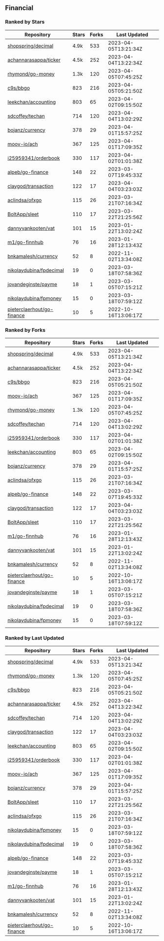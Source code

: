 ## Financial

### Ranked by Stars

| Repository | Stars | Forks | Last Updated |
|------------|-------|-------|--------------|
| [shopspring/decimal](https://github.com/shopspring/decimal) | 4.9k | 533 | 2023-04-05T13:21:34Z |
| [achannarasappa/ticker](https://github.com/achannarasappa/ticker) | 4.5k | 252 | 2023-04-04T13:22:34Z |
| [rhymond/go-money](https://github.com/rhymond/go-money) | 1.3k | 120 | 2023-04-05T07:45:25Z |
| [c9s/bbgo](https://github.com/c9s/bbgo) | 823 | 216 | 2023-04-05T05:21:50Z |
| [leekchan/accounting](https://github.com/leekchan/accounting) | 803 | 65 | 2023-04-02T09:15:50Z |
| [sdcoffey/techan](https://github.com/sdcoffey/techan) | 714 | 120 | 2023-04-04T13:02:29Z |
| [bojanz/currency](https://github.com/bojanz/currency) | 378 | 29 | 2023-04-01T15:57:25Z |
| [moov-io/ach](https://github.com/moov-io/ach) | 367 | 125 | 2023-04-01T17:09:35Z |
| [i25959341/orderbook](https://github.com/i25959341/orderbook) | 330 | 117 | 2023-04-02T01:01:38Z |
| [alpeb/go-finance](https://github.com/alpeb/go-finance) | 148 | 22 | 2023-03-07T19:45:33Z |
| [claygod/transaction](https://github.com/claygod/transaction) | 122 | 17 | 2023-04-04T03:23:03Z |
| [aclindsa/ofxgo](https://github.com/aclindsa/ofxgo) | 115 | 26 | 2023-03-21T07:16:34Z |
| [BoltApp/sleet](https://github.com/BoltApp/sleet) | 110 | 17 | 2023-03-22T21:25:56Z |
| [dannyvankooten/vat](https://github.com/dannyvankooten/vat) | 101 | 15 | 2023-01-22T13:02:24Z |
| [m1/go-finnhub](https://github.com/m1/go-finnhub) | 76 | 16 | 2023-01-28T12:13:43Z |
| [bnkamalesh/currency](https://github.com/bnkamalesh/currency) | 52 | 8 | 2022-11-02T13:34:08Z |
| [nikolaydubina/fpdecimal](https://github.com/nikolaydubina/fpdecimal) | 19 | 0 | 2023-03-18T07:58:36Z |
| [jovandeginste/payme](https://github.com/jovandeginste/payme) | 18 | 1 | 2023-03-05T07:15:21Z |
| [nikolaydubina/fpmoney](https://github.com/nikolaydubina/fpmoney) | 15 | 0 | 2023-03-18T07:59:12Z |
| [pieterclaerhout/go-finance](https://github.com/pieterclaerhout/go-finance) | 10 | 5 | 2022-10-16T13:06:17Z |

### Ranked by Forks

| Repository | Stars | Forks | Last Updated |
|------------|-------|-------|--------------|
| [shopspring/decimal](https://github.com/shopspring/decimal) | 4.9k | 533 | 2023-04-05T13:21:34Z |
| [achannarasappa/ticker](https://github.com/achannarasappa/ticker) | 4.5k | 252 | 2023-04-04T13:22:34Z |
| [c9s/bbgo](https://github.com/c9s/bbgo) | 823 | 216 | 2023-04-05T05:21:50Z |
| [moov-io/ach](https://github.com/moov-io/ach) | 367 | 125 | 2023-04-01T17:09:35Z |
| [rhymond/go-money](https://github.com/rhymond/go-money) | 1.3k | 120 | 2023-04-05T07:45:25Z |
| [sdcoffey/techan](https://github.com/sdcoffey/techan) | 714 | 120 | 2023-04-04T13:02:29Z |
| [i25959341/orderbook](https://github.com/i25959341/orderbook) | 330 | 117 | 2023-04-02T01:01:38Z |
| [leekchan/accounting](https://github.com/leekchan/accounting) | 803 | 65 | 2023-04-02T09:15:50Z |
| [bojanz/currency](https://github.com/bojanz/currency) | 378 | 29 | 2023-04-01T15:57:25Z |
| [aclindsa/ofxgo](https://github.com/aclindsa/ofxgo) | 115 | 26 | 2023-03-21T07:16:34Z |
| [alpeb/go-finance](https://github.com/alpeb/go-finance) | 148 | 22 | 2023-03-07T19:45:33Z |
| [claygod/transaction](https://github.com/claygod/transaction) | 122 | 17 | 2023-04-04T03:23:03Z |
| [BoltApp/sleet](https://github.com/BoltApp/sleet) | 110 | 17 | 2023-03-22T21:25:56Z |
| [m1/go-finnhub](https://github.com/m1/go-finnhub) | 76 | 16 | 2023-01-28T12:13:43Z |
| [dannyvankooten/vat](https://github.com/dannyvankooten/vat) | 101 | 15 | 2023-01-22T13:02:24Z |
| [bnkamalesh/currency](https://github.com/bnkamalesh/currency) | 52 | 8 | 2022-11-02T13:34:08Z |
| [pieterclaerhout/go-finance](https://github.com/pieterclaerhout/go-finance) | 10 | 5 | 2022-10-16T13:06:17Z |
| [jovandeginste/payme](https://github.com/jovandeginste/payme) | 18 | 1 | 2023-03-05T07:15:21Z |
| [nikolaydubina/fpdecimal](https://github.com/nikolaydubina/fpdecimal) | 19 | 0 | 2023-03-18T07:58:36Z |
| [nikolaydubina/fpmoney](https://github.com/nikolaydubina/fpmoney) | 15 | 0 | 2023-03-18T07:59:12Z |

### Ranked by Last Updated

| Repository | Stars | Forks | Last Updated |
|------------|-------|-------|--------------|
| [shopspring/decimal](https://github.com/shopspring/decimal) | 4.9k | 533 | 2023-04-05T13:21:34Z |
| [rhymond/go-money](https://github.com/rhymond/go-money) | 1.3k | 120 | 2023-04-05T07:45:25Z |
| [c9s/bbgo](https://github.com/c9s/bbgo) | 823 | 216 | 2023-04-05T05:21:50Z |
| [achannarasappa/ticker](https://github.com/achannarasappa/ticker) | 4.5k | 252 | 2023-04-04T13:22:34Z |
| [sdcoffey/techan](https://github.com/sdcoffey/techan) | 714 | 120 | 2023-04-04T13:02:29Z |
| [claygod/transaction](https://github.com/claygod/transaction) | 122 | 17 | 2023-04-04T03:23:03Z |
| [leekchan/accounting](https://github.com/leekchan/accounting) | 803 | 65 | 2023-04-02T09:15:50Z |
| [i25959341/orderbook](https://github.com/i25959341/orderbook) | 330 | 117 | 2023-04-02T01:01:38Z |
| [moov-io/ach](https://github.com/moov-io/ach) | 367 | 125 | 2023-04-01T17:09:35Z |
| [bojanz/currency](https://github.com/bojanz/currency) | 378 | 29 | 2023-04-01T15:57:25Z |
| [BoltApp/sleet](https://github.com/BoltApp/sleet) | 110 | 17 | 2023-03-22T21:25:56Z |
| [aclindsa/ofxgo](https://github.com/aclindsa/ofxgo) | 115 | 26 | 2023-03-21T07:16:34Z |
| [nikolaydubina/fpmoney](https://github.com/nikolaydubina/fpmoney) | 15 | 0 | 2023-03-18T07:59:12Z |
| [nikolaydubina/fpdecimal](https://github.com/nikolaydubina/fpdecimal) | 19 | 0 | 2023-03-18T07:58:36Z |
| [alpeb/go-finance](https://github.com/alpeb/go-finance) | 148 | 22 | 2023-03-07T19:45:33Z |
| [jovandeginste/payme](https://github.com/jovandeginste/payme) | 18 | 1 | 2023-03-05T07:15:21Z |
| [m1/go-finnhub](https://github.com/m1/go-finnhub) | 76 | 16 | 2023-01-28T12:13:43Z |
| [dannyvankooten/vat](https://github.com/dannyvankooten/vat) | 101 | 15 | 2023-01-22T13:02:24Z |
| [bnkamalesh/currency](https://github.com/bnkamalesh/currency) | 52 | 8 | 2022-11-02T13:34:08Z |
| [pieterclaerhout/go-finance](https://github.com/pieterclaerhout/go-finance) | 10 | 5 | 2022-10-16T13:06:17Z |

